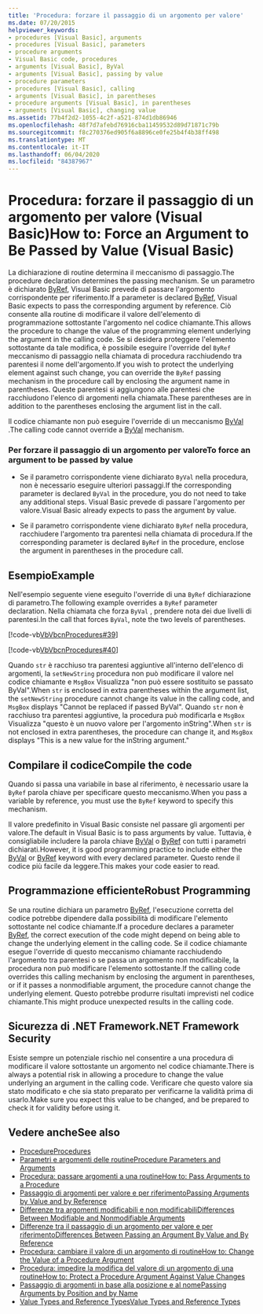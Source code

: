 ```yaml
---
title: 'Procedura: forzare il passaggio di un argomento per valore'
ms.date: 07/20/2015
helpviewer_keywords:
- procedures [Visual Basic], arguments
- procedures [Visual Basic], parameters
- procedure arguments
- Visual Basic code, procedures
- arguments [Visual Basic], ByVal
- arguments [Visual Basic], passing by value
- procedure parameters
- procedures [Visual Basic], calling
- arguments [Visual Basic], in parentheses
- procedure arguments [Visual Basic], in parentheses
- arguments [Visual Basic], changing value
ms.assetid: 77b4f2d2-1055-4c2f-a521-874d1db86946
ms.openlocfilehash: 48f7d7afebd76916cba11459532d89d71871c79b
ms.sourcegitcommit: f8c270376ed905f6a8896ce0fe25b4f4b38ff498
ms.translationtype: MT
ms.contentlocale: it-IT
ms.lasthandoff: 06/04/2020
ms.locfileid: "84387967"
---
```

# <a name="how-to-force-an-argument-to-be-passed-by-value-visual-basic"></a><span data-ttu-id="15424-102">Procedura: forzare il passaggio di un argomento per valore (Visual Basic)</span><span class="sxs-lookup"><span data-stu-id="15424-102">How to: Force an Argument to Be Passed by Value (Visual Basic)</span></span>
<span data-ttu-id="15424-103">La dichiarazione di routine determina il meccanismo di passaggio.</span><span class="sxs-lookup"><span data-stu-id="15424-103">The procedure declaration determines the passing mechanism.</span></span> <span data-ttu-id="15424-104">Se un parametro è dichiarato [ByRef](../../../language-reference/modifiers/byref.md), Visual Basic prevede di passare l'argomento corrispondente per riferimento.</span><span class="sxs-lookup"><span data-stu-id="15424-104">If a parameter is declared [ByRef](../../../language-reference/modifiers/byref.md), Visual Basic expects to pass the corresponding argument by reference.</span></span> <span data-ttu-id="15424-105">Ciò consente alla routine di modificare il valore dell'elemento di programmazione sottostante l'argomento nel codice chiamante.</span><span class="sxs-lookup"><span data-stu-id="15424-105">This allows the procedure to change the value of the programming element underlying the argument in the calling code.</span></span> <span data-ttu-id="15424-106">Se si desidera proteggere l'elemento sottostante da tale modifica, è possibile eseguire l'override del `ByRef` meccanismo di passaggio nella chiamata di procedura racchiudendo tra parentesi il nome dell'argomento.</span><span class="sxs-lookup"><span data-stu-id="15424-106">If you wish to protect the underlying element against such change, you can override the `ByRef` passing mechanism in the procedure call by enclosing the argument name in parentheses.</span></span> <span data-ttu-id="15424-107">Queste parentesi si aggiungono alle parentesi che racchiudono l'elenco di argomenti nella chiamata.</span><span class="sxs-lookup"><span data-stu-id="15424-107">These parentheses are in addition to the parentheses enclosing the argument list in the call.</span></span>  
  
 <span data-ttu-id="15424-108">Il codice chiamante non può eseguire l'override di un meccanismo [ByVal](../../../language-reference/modifiers/byval.md) .</span><span class="sxs-lookup"><span data-stu-id="15424-108">The calling code cannot override a [ByVal](../../../language-reference/modifiers/byval.md) mechanism.</span></span>  
  
### <a name="to-force-an-argument-to-be-passed-by-value"></a><span data-ttu-id="15424-109">Per forzare il passaggio di un argomento per valore</span><span class="sxs-lookup"><span data-stu-id="15424-109">To force an argument to be passed by value</span></span>  
  
- <span data-ttu-id="15424-110">Se il parametro corrispondente viene dichiarato `ByVal` nella procedura, non è necessario eseguire ulteriori passaggi.</span><span class="sxs-lookup"><span data-stu-id="15424-110">If the corresponding parameter is declared `ByVal` in the procedure, you do not need to take any additional steps.</span></span> <span data-ttu-id="15424-111">Visual Basic prevede di passare l'argomento per valore.</span><span class="sxs-lookup"><span data-stu-id="15424-111">Visual Basic already expects to pass the argument by value.</span></span>  
  
- <span data-ttu-id="15424-112">Se il parametro corrispondente viene dichiarato `ByRef` nella procedura, racchiudere l'argomento tra parentesi nella chiamata di procedura.</span><span class="sxs-lookup"><span data-stu-id="15424-112">If the corresponding parameter is declared `ByRef` in the procedure, enclose the argument in parentheses in the procedure call.</span></span>  
  
## <a name="example"></a><span data-ttu-id="15424-113">Esempio</span><span class="sxs-lookup"><span data-stu-id="15424-113">Example</span></span>  
 <span data-ttu-id="15424-114">Nell'esempio seguente viene eseguito l'override di una `ByRef` dichiarazione di parametro.</span><span class="sxs-lookup"><span data-stu-id="15424-114">The following example overrides a `ByRef` parameter declaration.</span></span> <span data-ttu-id="15424-115">Nella chiamata che forza `ByVal` , prendere nota dei due livelli di parentesi.</span><span class="sxs-lookup"><span data-stu-id="15424-115">In the call that forces `ByVal`, note the two levels of parentheses.</span></span>  
  
 [!code-vb[VbVbcnProcedures#39](~/samples/snippets/visualbasic/VS_Snippets_VBCSharp/VbVbcnProcedures/VB/Class1.vb#39)]  
  
 [!code-vb[VbVbcnProcedures#40](~/samples/snippets/visualbasic/VS_Snippets_VBCSharp/VbVbcnProcedures/VB/Class1.vb#40)]  
  
 <span data-ttu-id="15424-116">Quando `str` è racchiuso tra parentesi aggiuntive all'interno dell'elenco di argomenti, la `setNewString` procedura non può modificare il valore nel codice chiamante e `MsgBox` Visualizza "non può essere sostituito se passato ByVal".</span><span class="sxs-lookup"><span data-stu-id="15424-116">When `str` is enclosed in extra parentheses within the argument list, the `setNewString` procedure cannot change its value in the calling code, and `MsgBox` displays "Cannot be replaced if passed ByVal".</span></span> <span data-ttu-id="15424-117">Quando `str` non è racchiuso tra parentesi aggiuntive, la procedura può modificarla e `MsgBox` Visualizza "questo è un nuovo valore per l'argomento inString".</span><span class="sxs-lookup"><span data-stu-id="15424-117">When `str` is not enclosed in extra parentheses, the procedure can change it, and `MsgBox` displays "This is a new value for the inString argument."</span></span>  
  
## <a name="compile-the-code"></a><span data-ttu-id="15424-118">Compilare il codice</span><span class="sxs-lookup"><span data-stu-id="15424-118">Compile the code</span></span>  
 <span data-ttu-id="15424-119">Quando si passa una variabile in base al riferimento, è necessario usare la `ByRef` parola chiave per specificare questo meccanismo.</span><span class="sxs-lookup"><span data-stu-id="15424-119">When you pass a variable by reference, you must use the `ByRef` keyword to specify this mechanism.</span></span>  
  
 <span data-ttu-id="15424-120">Il valore predefinito in Visual Basic consiste nel passare gli argomenti per valore.</span><span class="sxs-lookup"><span data-stu-id="15424-120">The default in Visual Basic is to pass arguments by value.</span></span> <span data-ttu-id="15424-121">Tuttavia, è consigliabile includere la parola chiave [ByVal](../../../language-reference/modifiers/byval.md) o [ByRef](../../../language-reference/modifiers/byref.md) con tutti i parametri dichiarati.</span><span class="sxs-lookup"><span data-stu-id="15424-121">However, it is good programming practice to include either the [ByVal](../../../language-reference/modifiers/byval.md) or [ByRef](../../../language-reference/modifiers/byref.md) keyword with every declared parameter.</span></span> <span data-ttu-id="15424-122">Questo rende il codice più facile da leggere.</span><span class="sxs-lookup"><span data-stu-id="15424-122">This makes your code easier to read.</span></span>  
  
## <a name="robust-programming"></a><span data-ttu-id="15424-123">Programmazione efficiente</span><span class="sxs-lookup"><span data-stu-id="15424-123">Robust Programming</span></span>  
 <span data-ttu-id="15424-124">Se una routine dichiara un parametro [ByRef](../../../language-reference/modifiers/byref.md), l'esecuzione corretta del codice potrebbe dipendere dalla possibilità di modificare l'elemento sottostante nel codice chiamante.</span><span class="sxs-lookup"><span data-stu-id="15424-124">If a procedure declares a parameter [ByRef](../../../language-reference/modifiers/byref.md), the correct execution of the code might depend on being able to change the underlying element in the calling code.</span></span> <span data-ttu-id="15424-125">Se il codice chiamante esegue l'override di questo meccanismo chiamante racchiudendo l'argomento tra parentesi o se passa un argomento non modificabile, la procedura non può modificare l'elemento sottostante.</span><span class="sxs-lookup"><span data-stu-id="15424-125">If the calling code overrides this calling mechanism by enclosing the argument in parentheses, or if it passes a nonmodifiable argument, the procedure cannot change the underlying element.</span></span> <span data-ttu-id="15424-126">Questo potrebbe produrre risultati imprevisti nel codice chiamante.</span><span class="sxs-lookup"><span data-stu-id="15424-126">This might produce unexpected results in the calling code.</span></span>  
  
## <a name="net-framework-security"></a><span data-ttu-id="15424-127">Sicurezza di .NET Framework</span><span class="sxs-lookup"><span data-stu-id="15424-127">.NET Framework Security</span></span>  
 <span data-ttu-id="15424-128">Esiste sempre un potenziale rischio nel consentire a una procedura di modificare il valore sottostante un argomento nel codice chiamante.</span><span class="sxs-lookup"><span data-stu-id="15424-128">There is always a potential risk in allowing a procedure to change the value underlying an argument in the calling code.</span></span> <span data-ttu-id="15424-129">Verificare che questo valore sia stato modificato e che sia stato preparato per verificarne la validità prima di usarlo.</span><span class="sxs-lookup"><span data-stu-id="15424-129">Make sure you expect this value to be changed, and be prepared to check it for validity before using it.</span></span>  
  
## <a name="see-also"></a><span data-ttu-id="15424-130">Vedere anche</span><span class="sxs-lookup"><span data-stu-id="15424-130">See also</span></span>

- [<span data-ttu-id="15424-131">Procedure</span><span class="sxs-lookup"><span data-stu-id="15424-131">Procedures</span></span>](./index.md)
- [<span data-ttu-id="15424-132">Parametri e argomenti delle routine</span><span class="sxs-lookup"><span data-stu-id="15424-132">Procedure Parameters and Arguments</span></span>](./procedure-parameters-and-arguments.md)
- [<span data-ttu-id="15424-133">Procedura: passare argomenti a una routine</span><span class="sxs-lookup"><span data-stu-id="15424-133">How to: Pass Arguments to a Procedure</span></span>](./how-to-pass-arguments-to-a-procedure.md)
- [<span data-ttu-id="15424-134">Passaggio di argomenti per valore e per riferimento</span><span class="sxs-lookup"><span data-stu-id="15424-134">Passing Arguments by Value and by Reference</span></span>](./passing-arguments-by-value-and-by-reference.md)
- [<span data-ttu-id="15424-135">Differenze tra argomenti modificabili e non modificabili</span><span class="sxs-lookup"><span data-stu-id="15424-135">Differences Between Modifiable and Nonmodifiable Arguments</span></span>](./differences-between-modifiable-and-nonmodifiable-arguments.md)
- [<span data-ttu-id="15424-136">Differenze tra il passaggio di un argomento per valore e per riferimento</span><span class="sxs-lookup"><span data-stu-id="15424-136">Differences Between Passing an Argument By Value and By Reference</span></span>](./differences-between-passing-an-argument-by-value-and-by-reference.md)
- [<span data-ttu-id="15424-137">Procedura: cambiare il valore di un argomento di routine</span><span class="sxs-lookup"><span data-stu-id="15424-137">How to: Change the Value of a Procedure Argument</span></span>](./how-to-change-the-value-of-a-procedure-argument.md)
- [<span data-ttu-id="15424-138">Procedura: impedire la modifica del valore di un argomento di una routine</span><span class="sxs-lookup"><span data-stu-id="15424-138">How to: Protect a Procedure Argument Against Value Changes</span></span>](./how-to-protect-a-procedure-argument-against-value-changes.md)
- [<span data-ttu-id="15424-139">Passaggio di argomenti in base alla posizione e al nome</span><span class="sxs-lookup"><span data-stu-id="15424-139">Passing Arguments by Position and by Name</span></span>](./passing-arguments-by-position-and-by-name.md)
- [<span data-ttu-id="15424-140">Value Types and Reference Types</span><span class="sxs-lookup"><span data-stu-id="15424-140">Value Types and Reference Types</span></span>](../data-types/value-types-and-reference-types.md)
